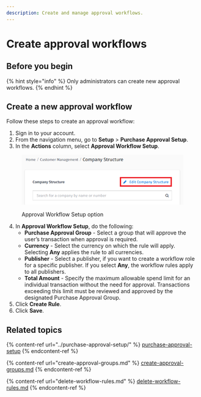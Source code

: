 ```yaml
---
description: Create and manage approval workflows.
---
```


# Create approval workflows

## Before you begin

{% hint style="info" %}
Only administrators can create new approval workflows.&#x20;
{% endhint %}

## Create a new approval workflow

Follow these steps to create an approval workflow:

1. Sign in to your account.&#x20;
2. From the navigation menu, go to **Setup** > **Purchase Approval Setup**.
3. In the **Actions** column, select **Approval Workflow Setup**.

<figure><img src="../../.gitbook/assets/image (23).png" alt=""><figcaption><p>Approval Workflow Setup option</p></figcaption></figure>

4. In **Approval Workflow Setup**, do the following:&#x20;
   * **Purchase Approval Group** - Select a group that will approve the user’s transaction when approval is required.
   * **Currency** - Select the currency on which the rule will apply. Selecting **Any** applies the rule to all currencies.
   * **Publisher** -  Select a publisher, if you want to create a workflow role for a specific publisher. If you select **Any**, the workflow rules apply to all publishers.
   * **Total Amount** - Specify the maximum allowable spend limit for an individual transaction without the need for approval. Transactions exceeding this limit must be reviewed and approved by the designated Purchase Approval Group.
5. Click **Create Rule**.
6. Click **Save**.

## Related topics

{% content-ref url="../purchase-approval-setup/" %}
[purchase-approval-setup](../purchase-approval-setup/)
{% endcontent-ref %}

{% content-ref url="create-approval-groups.md" %}
[create-approval-groups.md](create-approval-groups.md)
{% endcontent-ref %}

{% content-ref url="delete-workflow-rules.md" %}
[delete-workflow-rules.md](delete-workflow-rules.md)
{% endcontent-ref %}
